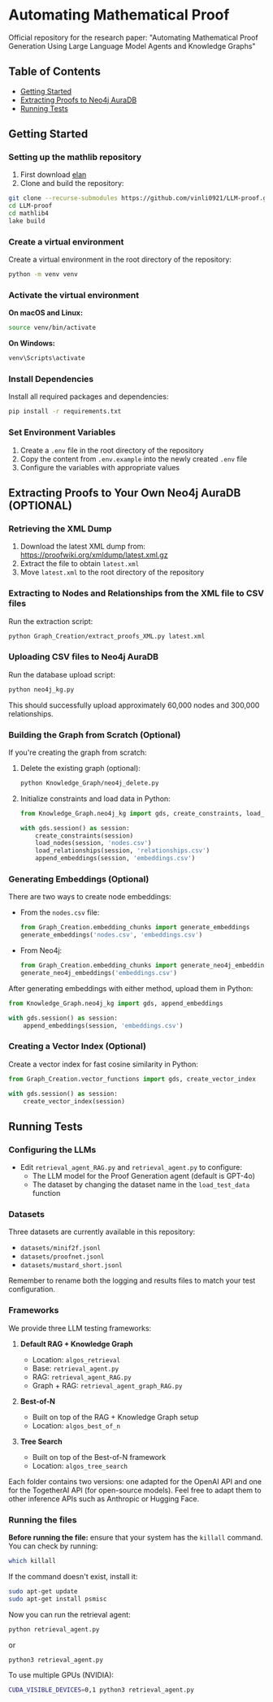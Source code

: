 # Automating Mathematical Proof

Official repository for the research paper: "Automating Mathematical Proof Generation Using Large Language Model
Agents and Knowledge Graphs"

## Table of Contents
- [Getting Started](#getting-started)
- [Extracting Proofs to Neo4j AuraDB](#extracting-proofs-to-your-own-neo4j-auradb-optional)
- [Running Tests](#running-tests)

## Getting Started

### Setting up the mathlib repository
1. First download [elan](https://github.com/leanprover/elan)
2. Clone and build the repository:
```bash
git clone --recurse-submodules https://github.com/vinli0921/LLM-proof.git
cd LLM-proof
cd mathlib4
lake build
```

### Create a virtual environment
Create a virtual environment in the root directory of the repository:
```bash
python -m venv venv
```

### Activate the virtual environment

**On macOS and Linux:**
```bash
source venv/bin/activate
```

**On Windows:**
```bash
venv\Scripts\activate
```

### Install Dependencies
Install all required packages and dependencies:
```bash
pip install -r requirements.txt
```

### Set Environment Variables
1. Create a `.env` file in the root directory of the repository
2. Copy the content from `.env.example` into the newly created `.env` file
3. Configure the variables with appropriate values

## Extracting Proofs to Your Own Neo4j AuraDB (OPTIONAL)

### Retrieving the XML Dump
1. Download the latest XML dump from: https://proofwiki.org/xmldump/latest.xml.gz
2. Extract the file to obtain `latest.xml`
3. Move `latest.xml` to the root directory of the repository

### Extracting to Nodes and Relationships from the XML file to CSV files
Run the extraction script:
```bash
python Graph_Creation/extract_proofs_XML.py latest.xml
```

### Uploading CSV files to Neo4j AuraDB
Run the database upload script:
```bash
python neo4j_kg.py
```
This should successfully upload approximately 60,000 nodes and 300,000 relationships.

### Building the Graph from Scratch (Optional)
If you're creating the graph from scratch:

1. Delete the existing graph (optional):

   ```bash
   python Knowledge_Graph/neo4j_delete.py
   ```

2. Initialize constraints and load data in Python:

   ```python
   from Knowledge_Graph.neo4j_kg import gds, create_constraints, load_nodes, load_relationships, append_embeddings

   with gds.session() as session:
       create_constraints(session)
       load_nodes(session, 'nodes.csv')
       load_relationships(session, 'relationships.csv')
       append_embeddings(session, 'embeddings.csv')
   ```

### Generating Embeddings (Optional)
There are two ways to create node embeddings:

- From the `nodes.csv` file:

   ```python
   from Graph_Creation.embedding_chunks import generate_embeddings
   generate_embeddings('nodes.csv', 'embeddings.csv')
   ```

- From Neo4j:

   ```python
   from Graph_Creation.embedding_chunks import generate_neo4j_embeddings
   generate_neo4j_embeddings('embeddings.csv')
   ```

After generating embeddings with either method, upload them in Python:

```python
from Knowledge_Graph.neo4j_kg import gds, append_embeddings

with gds.session() as session:
    append_embeddings(session, 'embeddings.csv')
```

### Creating a Vector Index (Optional)
Create a vector index for fast cosine similarity in Python:

```python
from Graph_Creation.vector_functions import gds, create_vector_index

with gds.session() as session:
    create_vector_index(session)
```

## Running Tests

### Configuring the LLMs
- Edit `retrieval_agent_RAG.py` and `retrieval_agent.py` to configure:
  - The LLM model for the Proof Generation agent (default is GPT-4o)
  - The dataset by changing the dataset name in the `load_test_data` function

### Datasets
Three datasets are currently available in this repository:
- `datasets/minif2f.jsonl`
- `datasets/proofnet.jsonl`
- `datasets/mustard_short.jsonl`

Remember to rename both the logging and results files to match your test configuration.

### Frameworks
We provide three LLM testing frameworks:

1. **Default RAG + Knowledge Graph**
   - Location: `algos_retrieval`
   - Base: `retrieval_agent.py`
   - RAG: `retrieval_agent_RAG.py`
   - Graph + RAG: `retrieval_agent_graph_RAG.py`

2. **Best-of-N**
   - Built on top of the RAG + Knowledge Graph setup
   - Location: `algos_best_of_n`

3. **Tree Search**
   - Built on top of the Best-of-N framework
   - Location: `algos_tree_search`

Each folder contains two versions: one adapted for the OpenAI API and one for the TogetherAI API (for open-source models). Feel free to adapt them to other inference APIs such as Anthropic or Hugging Face.

### Running the files
**Before running the file:** ensure that your system has the `killall` command.
You can check by running:
```bash
which killall
```

If the command doesn't exist, install it:
```bash
sudo apt-get update
sudo apt-get install psmisc
```

Now you can run the retrieval agent:
```bash
python retrieval_agent.py
```
or
```bash
python3 retrieval_agent.py
```

To use multiple GPUs (NVIDIA):
```bash
CUDA_VISIBLE_DEVICES=0,1 python3 retrieval_agent.py
```
